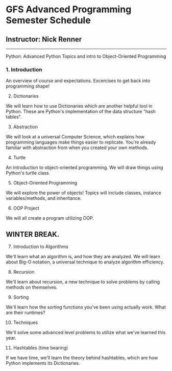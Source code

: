 # GFS Advanced Programming Semester Schedule
## Instructor: Nick Renner
---


Python: Advanced Python Topics and intro to Object-Oriented Programming

### 1. Introduction

An overview of course and expectations. Excercises to get back into programming shape!

2. Dictionaries

We will learn how to use Dictionaries which are another helpful tool in Python. These are Python's implementation of the data structure "hash tables".

3. Abstraction

We will look at a universal Computer Science, which explains how programming languages make things easier to replicate. You're already familiar with abstraction from when you created your own methods.

4. Turtle

An introduction to object-oriented programming. We will draw things using Python's turtle class.

5. Object-Oriented Programming

We will explore the power of objects! Topics will include classes, instance variables/methods, and inheritance.

6. OOP Project

We will all create a program utilizing OOP.

## WINTER BREAK.

7. Introduction to Algorithms

We'll learn what an algorithm is, and how they are analyzed. We will learn about Big-O notation, a universal technique to analyze algorithm efficiency.

8. Recursion

We'll learn about recursion, a new technique to solve problems by calling methods on themselves.

9. Sorting

We'll learn how the sorting functions you've been using actually work. What are their runtimes?

10. Techniques

We'll solve some advanced level problems to utilize what we've learned this year.

11. Hashtables (time bearing)

If we have time, we'll learn the theory behind hashtables, which are how Python implements its Dictionaries.

